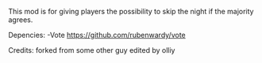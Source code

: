 This mod is for giving players the possibility to skip the night if the majority agrees.

Depencies:
-Vote https://github.com/rubenwardy/vote

Credits:
forked from some other guy
edited by olliy
